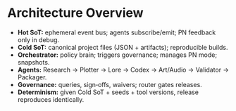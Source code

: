 
# Architecture Overview

- **Hot SoT:** ephemeral event bus; agents subscribe/emit; PN feedback only in debug.
- **Cold SoT:** canonical project files (JSON + artifacts); reproducible builds.
- **Orchestrator:** policy brain; triggers governance; manages PN mode; snapshots.
- **Agents:** Research → Plotter → Lore → Codex → Art/Audio → Validator → Packager.
- **Governance:** queries, sign‑offs, waivers; router gates releases.
- **Determinism:** given Cold SoT + seeds + tool versions, release reproduces identically.
